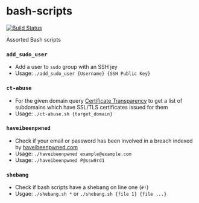# bash-scripts

[![Build Status](https://travis-ci.org/0xmachos/bash-scripts.svg?branch=master)](https://travis-ci.org/0xmachos/bash-scripts)

Assorted Bash scripts 

### `add_sudo_user`
- Add a user to `sudo` group with an SSH jey
- Usage: `./add_sudo_user {Username} {SSH Public Key}`

### `ct-abuse`
- For the given domain query [Certificate Transparency](https://www.certificate-transparency.org/what-is-ct) to get a list of subdomains which have SSL/TLS certificates issued for them 
- Usage: `./ct-abuse.sh {target_domain}`

### `haveibeenpwned`
- Check if your email or password has been involved in a breach indexed by [haveibeenpwned.com](https://haveibeenpwned.com/API/v2)
- Usage: `./haveibeenpwned example@example.com`
- Usage: `./haveibeenpwned P@ssw0rd1`

### `shebang`
- Check if bash scripts have a shebang on line one (`#!`)
- Usgae: `./shebang.sh *` or `./shebang.sh {file 1} {file ...}`
